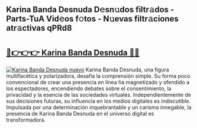 ## Karina Banda Desnuda D𝚎sn𝚞dos filtr𝚊dos - Parts-TuA Vid𝚎os f𝚘tos - N𝚞evas filtr𝚊ciones atr𝚊ctivas qPRd8

# <h2><a href="http://mb8ubc1.tromn.icu/?c=Karina+Banda+Desnuda">🔗👉👉👉 Karina Banda Desnuda 🔗🔗</a></h2>

[![Karina Banda Desnuda nuevo](https://i.imgur.com/pEAQMta.gif)](http://mb8ubc1.tromn.icu/?c=Karina+Banda+Desnuda)
Karina Banda Desnuda, una figura multifacética y polarizadora, desafía la comprensión simple. Su forma poco convencional de crear una presencia en línea ha magnetizado y ofendido a los espectadores, encendiendo debates sobre el consentimiento, la privacidad y la esencia de las sociedades virtuales. Independientemente de sus decisiones futuras, su influencia en los medios digitales es indiscutible. Impulsada por una determinación inquebrantable y un carisma innegable, la presencia de Karina Banda Desnuda en el universo digital es transformadora.
